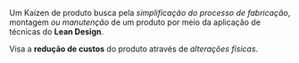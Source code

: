 Um Kaizen de produto busca pela *simplificação do processo de fabricação*, montagem *ou manutenção* de um produto por meio da aplicação de técnicas do **Lean Design**.

Visa a **redução de custos** do produto através de *alterações físicas*.